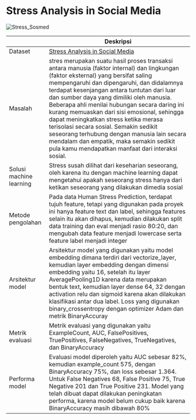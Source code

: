 # Stress Analysis in Social Media

![Stress_Sosmed](https://github.com/muhammadsahrul59/Stress-Analysis-in-Social-Media/assets/101655285/57410820-1659-4c0a-8e40-713c0d4f0c71)

| | Deskripsi |
| ----------- | ----------- |
| Dataset | [Stress Analysis in Social Media](https://www.kaggle.com/datasets/ruchi798/stress-analysis-in-social-media) |
| Masalah | stres merupakan suatu hasil proses transaksi antara manusia (faktor internal) dan lingkungan (faktor eksternal) yang bersifat saling mempengaruhi dan dipengaruhi, dan didalamnya terdapat kesenjangan antara tuntutan dari luar dan sumber daya yang dimiliki oleh manusia. Beberapa ahli menilai hubungan secara daring ini kurang memuaskan dari sisi emosional, sehingga dapat meningkatkan stress ketika merasa terisolasi secara sosial. Semakin sedikit seseorang terhubung dengan manusia lain secara mendalam dan empatik, maka semakin sedikit pula kamu mendapatkan manfaat dari interaksi sosial.|
| Solusi machine learning | Stress susah dilihat dari keseharian seseorang, oleh karena itu dengan machine learning dapat mengetahui apakah seseorang stress hanya dari ketikan seseorang yang dilakukan dimedia sosial |
| Metode pengolahan | Pada data Human Stress Prediction, terdapat tujuh feature, tetapi yang digunakan pada proyek ini hanya feature text dan label, sehingga features selain itu akan dihapus, kemudian dilakukan split data training dan eval menjadi rasio 80:20, dan mengubah data feature menjadi lowercase serta feature label menjadi integer |
| Arsitektur model | Arsitektur model yang digunakan yaitu model embedding dimana terdiri dari vectorize_layer, kemudian layer embedding dengan dimensi embedding yaitu 16, setelah itu layer AveragePooling1D karena data merupakan bentuk text, kemudian layer dense 64, 32 dengan activation relu dan sigmoid karena akan dilakukan klasifikasi antar dua label. Loss yang digunakan binary_crossentropy dengan optimizer Adam dan metrik BinaryAccuray |
| Metrik evaluasi | Metrik evaluasi yang digunakan yaitu ExampleCount, AUC, FalsePositives, TruePositives, FalseNegatives, TrueNegatives, dan BinaryAccuracy |
| Performa model | Evaluasi model diperoleh yaitu AUC sebesar 82%, kemudian example_count 575, dengan BinaryAccuracy 75%, dan loss sebesar 1.364. Untuk False Negatives 68, False Positive 75, True Negative 201 dan True Positive 231. Model yang telah dibuat dapat dilakukan peningkatan performa, karena model belum cukup baik karena BinaryAccuracy masih dibawah 80% |
